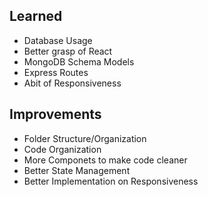 <h2>Learned</h2>
<ul>
  <li>Database Usage</li>
  <li>Better grasp of React</li>
  <li>MongoDB Schema Models</li>
  <li>Express Routes</li>
  <li>Abit of Responsiveness</li>
</ul>
<h2>Improvements</h2>
<ul>
  <li>Folder Structure/Organization</li>
  <li>Code Organization</li>
  <li>More Componets to make code cleaner</li>
  <li>Better State Management</li>
  <li>Better Implementation on Responsiveness</li>
</ul>
